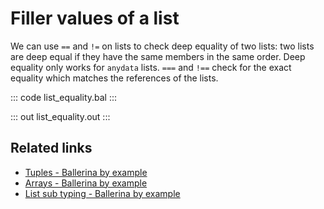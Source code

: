 # Filler values of a list

We can use `==` and `!=` on lists to check deep equality of two lists: two lists are deep equal if they have the same members in the same order. Deep equality only works for `anydata` lists. `===` and `!==` check for the exact equality which matches the references of the lists.

::: code list_equality.bal :::

::: out list_equality.out :::

## Related links
- [Tuples - Ballerina by example](https://ballerina.io/learn/by-example/tuples)
- [Arrays - Ballerina by example](https://ballerina.io/learn/by-example/arrays)
- [List sub typing - Ballerina by example](https://ballerina.io/learn/by-example/list-subtyping)

[comment]: # (Add equality expression link)
